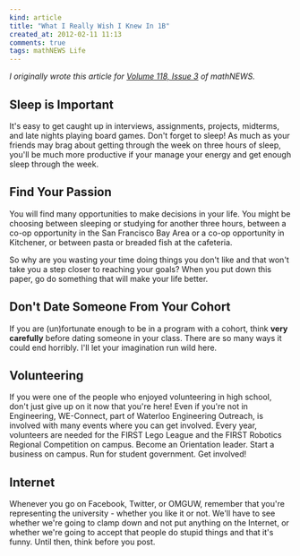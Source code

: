 ```yaml
---
kind: article
title: "What I Really Wish I Knew In 1B"
created_at: 2012-02-11 11:13
comments: true
tags: mathNEWS Life
---
```


_I originally wrote this article for
[Volume 118, Issue 3](http://mathnews.uwaterloo.ca/wordpress/?p=1809)
of mathNEWS._

Sleep is Important
------------------

It's easy to get caught up in interviews, assignments, projects,
midterms, and late nights playing board games. Don't forget to sleep!
As much as your friends may brag about getting through the week on
three hours of sleep, you'll be much more productive if your manage
your energy and get enough sleep through the week.

Find Your Passion
-----------------

You will find many opportunities to make decisions in your life. You might
be choosing between sleeping or studying for another three hours, between
a co-op opportunity in the San Francisco Bay Area or a co-op opportunity
in Kitchener, or between pasta or breaded fish at the cafeteria.

So why are you wasting your time doing things you don't like and that 
won't take you a step closer to reaching your goals? When you put down
this paper, go do something that will make your life better.

Don't Date Someone From Your Cohort
-----------------------------------

If you are (un)fortunate enough to be in a program with a cohort, think
**very carefully** before dating someone in your class. There are so many
ways it could end horribly. I'll let your imagination run wild here.

Volunteering
------------

If you were one of the people who enjoyed volunteering in high school,
don't just give up on it now that you're here! Even if you're not in
Engineering, WE-Connect, part of Waterloo Engineering Outreach, is 
involved with many events where you can get involved. Every year,
volunteers are needed for the FIRST Lego League and the FIRST Robotics 
Regional Competition on campus. Become an Orientation leader. Start a
business on campus. Run for student government. Get involved!

Internet
--------

Whenever you go on Facebook, Twitter, or OMGUW, remember that you're
representing the university - whether you like it or not. We'll have to
see whether we're going to clamp down and not put anything on the
Internet, or whether we're going to accept that people do stupid things
and that it's funny. Until then, think before you post.

